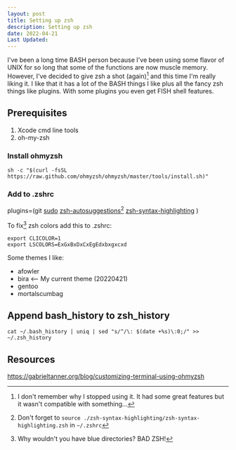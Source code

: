 ```yaml
---
layout: post
title: Setting up zsh
description: Setting up zsh
date: 2022-04-21
Last Updated:
---
```

I've been a long time BASH person because I've been using some flavor of UNIX for so long that some of the functions are now muscle memory.  However, I've decided to give zsh a shot (again)[^1] and this time I'm really liking it.  I like that it has a lot of the BASH things I like plus all the fancy zsh things like plugins.  With some plugins you even get FISH shell features. 

## Prerequisites

1. Xcode cmd line tools
2. oh-my-zsh

### Install ohmyzsh

```
sh -c "$(curl -fsSL https://raw.github.com/ohmyzsh/ohmyzsh/master/tools/install.sh)"
```

### Add to .zshrc
plugins=(git
        [sudo](https://github.com/ohmyzsh/ohmyzsh/tree/master/plugins/sudo)
        [zsh-autosuggestions](https://github.com/zsh-users/zsh-autosuggestions)[^2]
        [zsh-syntax-highlighting](https://github.com/zsh-users/zsh-syntax-highlighting/blob/master/INSTALL.md)
        )

To fix[^3] zsh colors add this to .zshrc:
```
export CLICOLOR=1
export LSCOLORS=ExGxBxDxCxEgEdxbxgxcxd
```

Some themes I like:

- afowler
- bira <— My current theme (20220421)
- gentoo
- mortalscumbag

## Append bash_history to zsh_history
```
cat ~/.bash_history | uniq | sed "s/^/\: $(date +%s)\:0;/" >> ~/.zsh_history
```

## Resources
https://gabrieltanner.org/blog/customizing-terminal-using-ohmyzsh


[^1]: I don't remember why I stopped using it.  It had some great features but it wasn't compatible with something...
[^2]: Don't forget to `source ./zsh-syntax-highlighting/zsh-syntax-highlighting.zsh` in `~/.zshrc`
[^3]: Why wouldn't you have blue directories?  BAD ZSH!